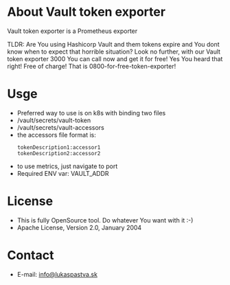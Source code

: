 About Vault token exporter
==================

Vault token exporter is a Prometheus exporter

TLDR: Are You using Hashicorp Vault and them tokens expire and You dont know when to expect that horrible situation? Look no further, with our Vault token exporter 3000 You can call now and get it for free! Yes You heard that right! Free of charge! That is 0800-for-free-token-exporter!

Usge
==================

- Preferred way to use is on k8s with binding two files
- /vault/secrets/vault-token
- /vault/secrets/vault-accessors
- the accessors file format is:
    ```
    tokenDescription1:accessor1
    tokenDescription2:accessor2
    ```
- to use metrics, just navigate to port 
- Required ENV var: VAULT_ADDR


License
==================
- This is fully OpenSource tool. Do whatever You want with it :-)
- Apache License, Version 2.0, January 2004

Contact
==================

- E-mail: info@lukaspastva.sk
